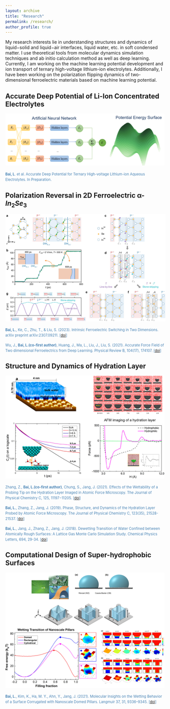 ```yaml
---
layout: archive
title: "Research"
permalink: /research/
author_profile: true
---
```


My research interests lie in understanding structures and dynamics of liquid−solid and liquid−air interfaces, liquid water, etc. in soft condensed matter. I use theoretical tools from molecular dynamics simulation techniques and ab initio calculation method as well as deep learning. Currently, I am working on the machine learning potential development and ion transport of ternary  high-voltage lithium-ion electrolytes. Additionally, I have been working on the polarization flipping dynamics of two-dimensional ferroelectric materials based on machine learning potential.

## Accurate Deep Potential of Li-Ion Concentrated Electrolytes

<img src="/images/ann.png" alt="" width="500"/>

<!-- The wide electrochemical stability window and nonflammable characteristics exhibited by the localized super-high concentration aqueous electrolyte of lithium-ion batteries have brought new ideas for the development of next-generation power requirements. Ion transport, as one of the most fundamental processes of electrolytes, is important for the design and development of high performance nonflammable batteries. However, atomistic mechanisms and characteristics of ion transport in localized ultra-high concentration electrolytes remain largely unexplored. I employ the "modular development of deep potential" strategy, integrating deep learning, first-principles calculations, and molecular dynamics methods, to develop a deep neural network-based model potential known as Deep Potential(forcefield). The development of this deep potential is of great significance for enabling large-scale molecular dynamics simulations of complex high-concentration electrolytes, as well as opening up avenues for analyzing the microscopic structure, ion conductivity, and transport mechanisms of localized ultra-high concentration electrolytes. -->

<span style="color:steelblue; font-size:0.8em;"> **Bai, L**. et al. Accurate Deep Potential for Ternary High-voltage Lithium-ion Aqueous Electrolytes. In Preparation.



## Polarization Reversal in 2D Ferroelectric α-$In_2$$Se_3$

<img src="/images/Avalanche dynamics of 1D domain walls.jpg" alt="" width="700"/>
 

 <!-- Two-dimensional (2D) ferroelectric semiconductors with electrically addressable vertical polarization present opportunities for integrating ferroelectrics into high-density ultrathin nanoelectronics, yet quantitative microscopic understanding of ferroelectric switching in 2D is rather limited. We employ deep-learning-assisted large-scale molecular dynamics simulations to analyze the switching processes of 2D domains and 1D domain walls in 2D ferroelectrics with out-of-plane polarization, revealing mechanisms fundamentally different from those of bulk ferroelectrics. We discover that a single domain is unswitchable by an out-of-plane electric field due to forbidden splitting of Wyckoff orbits. This ``splitting restriction principle" is a prevalent feature across a wide spectrum of 2D systems with sliding ferroelectricity and moir\'e ferroelectricity. Despite lacking in-plane effective polarization, 1D domain walls are easily moved by in-plane fields, exhibiting unusual avalanche dynamics characterized by abrupt, intermittent moving patterns. The propagating velocity at various temperatures, field orientations, and strengths can be statistically described with a universal creep equation, featuring a dynamical exponent of 2 that is distinct from all known values for elastic interfaces moving in disordered media. We demonstrate a tunable onset field for the intrinsic creep-depinning transition, suggesting a simple route for on-demand configuration of switching speed. -->



<span style="color:steelblue; font-size:0.8em;">  **Bai, L.**, Ke, C., Zhu, T., & Liu, S. (2023). Intrinsic Ferroelectric Switching in Two Dimensions. arXiv preprint arXiv:2307.09211. [[doi](
https://doi.org/10.48550/arXiv.2307.09211)]</span>

<span style="color:steelblue; font-size:0.8em;">  Wu, J., **Bai, L.(co-first author)**, Huang, J., Ma, L., Liu, J., Liu, S. (2021). Accurate Force Field of Two dimensional Ferroelectrics from Deep Learning. Physical Review B, 104(17), 174107. [[doi](
https://doi.org/10.1103/PhysRevB.104.174107)]</span>


## Structure and Dynamics of Hydration Layer
<img src="/images/hydration.png" alt="" width="500"/>


<span style="color:steelblue; font-size:0.8em;">   Zhang, Z., **Bai, L.(co-first author)**, Chung, S., Jang, J. (2021). Effects of the Wettability of a Probing Tip on the Hydration Layer Imaged in Atomic Force Microscopy. The Journal of Physical Chemistry
C, 125, 11197−11205. [[doi](
https://doi.org/10.1021/acs.jpcc.1c02022)]</span>

<span style="color:steelblue; font-size:0.8em;">  **Bai, L.**, Zhang, Z., Jang, J. (2019). Phase, Structure, and Dynamics of the Hydration Layer Probed by Atomic Force Microscopy. The Journal of Physical Chemistry C, 123(35), 21528-21537. [[doi](
https://doi.org/10.1021/acs.jpcc.9b04736)]</span>

<span style="color:steelblue; font-size:0.8em;">  **Bai, L.**, Jang, J., Zhang, Z., Jang, J. (2018). Dewetting Transition of Water Confined between Atomically
Rough Surfaces: A Lattice Gas Monte Carlo Simulation Study. Chemical Physics Letters, 694, 29-34. [[doi](
https://doi.org/10.1016/j.cplett.2018.01.032)]</span>


## Computational Design of Super-hydrophobic Surfaces
<img src="/images/surface-design.png" alt="" width="500"/>


<span style="color:steelblue; font-size:0.8em;">  **Bai, L.**, Kim, K., Ha, M. Y., Ahn, Y., Jang, J. (2021). Molecular Insights on the Wetting Behavior of a Surface Corrugated with Nanoscale Domed Pillars. Langmuir 37, 31, 9336–9345. [[doi](
https://doi.org/10.1021/acs.langmuir.0c03517)]</span>

